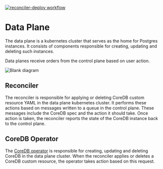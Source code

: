 [![reconciler-deploy workflow](https://github.com/CoreDB-io/data-plane/actions/workflows/reconciler-deploy.yml/badge.svg?branch=main)](https://github.com/CoreDB-io/data-plane/actions/workflows/reconciler-deploy.yml)
# Data Plane
The data plane is a kubernetes cluster that serves as the home for Postgres instances. It consists of components responsible for creating, updating and deleting such instances.

Data planes receive orders from the control plane based on user action. 

![Blank diagram](https://user-images.githubusercontent.com/8935584/224689223-d263d812-e021-4ef4-8239-e0397284cab7.svg)


## Reconciler

The reconciler is responsible for applying or deleting CoreDB custom resource YAML in the data plane kubernetes cluster.
It performs these actions based on messages written to a queue in the control plane. These messages include the CoreDB spec and the action it should take. Once action is taken, the reconciler reports the state of the CoreDB instance back to the control plane.


## CoreDB Operator

The [CoreDB operator](https://github.com/CoreDB-io/coredb/tree/main/coredb-operator) is responsible for creating, updating and deleting CoreDB in the data plane cluster. When the reconciler applies or deletes a CoreDB custom resource, the operator takes action based on this request.

